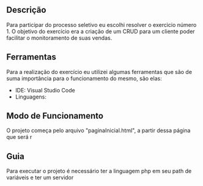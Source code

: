 ## Descrição
Para participar do processo seletivo eu escolhi resolver o exercìcio número 1. O objetivo do exercício era a criação de um CRUD para um cliente poder facilitar o monitoramento de suas vendas.

## Ferramentas
Para a realização do exercício eu utilizei algumas ferramentas que são de suma importância para o funcionamento do mesmo, são elas:
- IDE: Visual Studio Code
- Linguagens:

## Modo de Funcionamento
O projeto começa pelo arquivo "paginaInicial.html", a partir dessa página que será r

## Guia
Para executar o projeto é necessário ter a linguagem php em seu path de variáveis e ter um servidor
